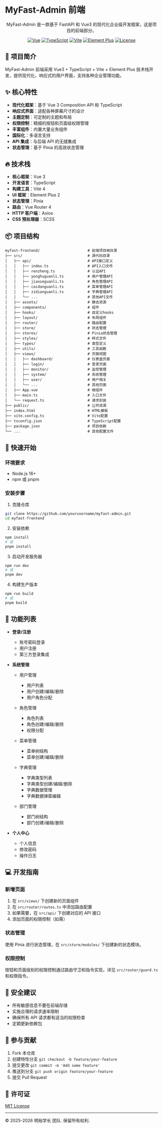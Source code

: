 # MyFast-Admin 前端

<div align="center">

MyFast-Admin 是一款基于 FastAPI 和 Vue3 的现代化企业级开发框架，这是项目的前端部分。

[![Vue](https://img.shields.io/badge/Vue-3.x-brightgreen.svg)](https://vuejs.org/)
[![TypeScript](https://img.shields.io/badge/TypeScript-5.x-blue.svg)](https://www.typescriptlang.org/)
[![Vite](https://img.shields.io/badge/Vite-4.x-yellow.svg)](https://vitejs.dev/)
[![Element Plus](https://img.shields.io/badge/Element_Plus-2.x-blue.svg)](https://element-plus.org/)
[![License](https://img.shields.io/badge/License-MIT-green.svg)](LICENSE)

</div>

## 🌟 项目简介

MyFast-Admin 前端采用 Vue3 + TypeScript + Vite + Element Plus 技术栈开发，提供现代化、响应式的用户界面，支持各种企业管理功能。

## ✨ 核心特性

- **现代化框架**：基于 Vue 3 Composition API 和 TypeScript
- **响应式界面**：适配各种屏幕尺寸的设计
- **主题定制**：可定制的主题和布局
- **权限控制**：精细的按钮和页面级权限管理
- **丰富组件**：内置大量业务组件
- **国际化**：多语言支持
- **API 集成**：与后端 API 的无缝集成
- **状态管理**：基于 Pinia 的高效状态管理

## 🔥 技术栈

- **核心框架**：Vue 3
- **开发语言**：TypeScript
- **构建工具**：Vite 4
- **UI 框架**：Element Plus 2
- **状态管理**：Pinia
- **路由**：Vue Router 4
- **HTTP 客户端**：Axios
- **CSS 预处理器**：SCSS

## 📦 项目结构

```
myfast-frontend/                      # 前端项目根目录
├── src/                              # 源代码目录
│   ├── api/                          # API接口定义
│   │   ├── index.ts                  # API入口文件
│   │   ├── renzheng.ts               # 认证API
│   │   ├── yonghuguanli.ts           # 用户管理API
│   │   ├── jiaoseguanli.ts           # 角色管理API
│   │   ├── caidanguanli.ts           # 菜单管理API
│   │   ├── zidianguanli.ts           # 字典管理API
│   │   └── ...                       # 其他API文件
│   ├── assets/                       # 静态资源
│   ├── components/                   # 组件
│   ├── hooks/                        # 自定义hooks
│   ├── layout/                       # 布局组件
│   ├── router/                       # 路由配置
│   ├── store/                        # 状态管理
│   ├── stores/                       # Pinia状态管理
│   ├── styles/                       # 样式文件
│   ├── types/                        # 类型定义
│   ├── utils/                        # 工具函数
│   ├── views/                        # 页面视图
│   │   ├── dashboard/                # 仪表盘页面
│   │   ├── login/                    # 登录页面
│   │   ├── monitor/                  # 监控管理
│   │   ├── system/                   # 系统管理
│   │   ├── user/                     # 用户相关
│   │   └── ...                       # 其他页面
│   ├── App.vue                       # 根组件
│   ├── main.ts                       # 入口文件
│   └── request.ts                    # 请求封装
├── public/                           # 公共资源
├── index.html                        # HTML模板
├── vite.config.ts                    # Vite配置
├── tsconfig.json                     # TypeScript配置
├── package.json                      # 项目依赖
└── ...                               # 其他配置文件
```



## 🚀 快速开始

### 环境要求

- Node.js 16+
- npm 或 pnpm

### 安装步骤

1. 克隆仓库

```bash
git clone https://github.com/yourusername/myfast-admin.git
cd myfast-frontend
```

2. 安装依赖

```bash
npm install
# 或
pnpm install
```

3. 启动开发服务器

```bash
npm run dev
# 或
pnpm dev
```

4. 构建生产版本

```bash
npm run build
# 或
pnpm build
```

## 📃 功能列表

- **登录/注册**
  - 账号密码登录
  - 用户注册
  - 第三方登录集成

- **系统管理**
  - 用户管理
    - 用户列表
    - 用户创建/编辑/删除
    - 用户角色分配
  
  - 角色管理
    - 角色列表
    - 角色创建/编辑/删除
    - 权限分配
  
  - 菜单管理
    - 菜单树结构
    - 菜单创建/编辑/删除
  
  - 字典管理
    - 字典类型列表
    - 字典类型创建/编辑/删除
    - 字典数据管理
    - 字典数据弹窗编辑
  
  - 部门管理
    - 部门树结构
    - 部门创建/编辑/删除

- **个人中心**
  - 个人信息
  - 修改密码
  - 操作日志

## 💻 开发指南

### 新增页面

1. 在 `src/views/` 下创建新的页面组件
2. 在 `src/router/routes.ts` 中添加路由配置
3. 如果需要，在 `src/api/` 下创建对应的 API 接口
4. 添加页面的权限控制（如需）

### 状态管理

使用 Pinia 进行状态管理，在 `src/store/modules/` 下创建新的状态模块。

### 权限控制

按钮和页面级别的权限控制通过路由守卫和指令实现，详见 `src/router/guard.ts` 和权限指令。

## 🔐 安全建议

- 所有敏感信息不要在前端存储
- 实施合理的请求速率限制
- 确保所有 API 请求都有适当的权限检查
- 定期更新依赖包

## 🤝 参与贡献

1. Fork 本仓库
2. 创建特性分支 `git checkout -b feature/your-feature`
3. 提交更改 `git commit -m 'Add some feature'`
4. 推送到分支 `git push origin feature/your-feature`
5. 提交 Pull Request

## 📄 许可证

[MIT License](LICENSE)

---

© 2025-2026 明裕学长 团队. 保留所有权利.
